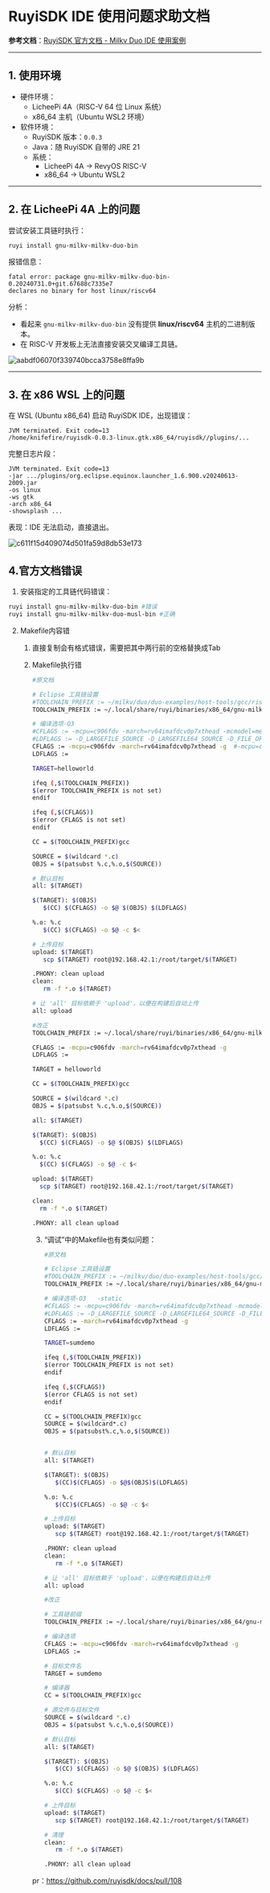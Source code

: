 # RuyiSDK IDE 使用问题求助文档

**参考文档**：[RuyiSDK 官方文档 - Milkv Duo IDE 使用案例](https://ruyisdk.org/docs/IDE/cases/milkv-duo-ide)

------

## 1. 使用环境

- 硬件环境：
  - LicheePi 4A（RISC-V 64 位 Linux 系统）
  - x86_64 主机（Ubuntu WSL2 环境）
- 软件环境：
  - RuyiSDK 版本：`0.0.3`
  - Java：随 RuyiSDK 自带的 JRE 21
  - 系统：
    - LicheePi 4A → RevyOS RISC-V
    - x86_64 → Ubuntu WSL2

------

## 2. 在 LicheePi 4A 上的问题

尝试安装工具链时执行：

```
ruyi install gnu-milkv-milkv-duo-bin
```

报错信息：

```
fatal error: package gnu-milkv-milkv-duo-bin-0.20240731.0+git.67688c7335e7 
declares no binary for host linux/riscv64
```

分析：

- 看起来 `gnu-milkv-milkv-duo-bin` 没有提供 **linux/riscv64** 主机的二进制版本。
- 在 RISC-V 开发板上无法直接安装交叉编译工具链。

![aabdf06070f339740bcca3758e8ffa9b](https://raw.githubusercontent.com/jason-hue/plct/main/aabdf06070f339740bcca3758e8ffa9b.png)

------

## 3. 在 x86 WSL 上的问题

在 WSL (Ubuntu x86_64) 启动 RuyiSDK IDE，出现错误：

```
JVM terminated. Exit code=13
/home/knifefire/ruyisdk-0.0.3-linux.gtk.x86_64/ruyisdk//plugins/...
```

完整日志片段：

```
JVM terminated. Exit code=13
-jar .../plugins/org.eclipse.equinox.launcher_1.6.900.v20240613-2009.jar
-os linux
-ws gtk
-arch x86_64
-showsplash ...
```

表现：IDE 无法启动，直接退出。

![c611f15d409074d501fa59d8db53e173](https://raw.githubusercontent.com/jason-hue/plct/main/c611f15d409074d501fa59d8db53e173.png)

## 4.官方文档错误

1.  安装指定的工具链代码错误：

   ```bash
   ruyi install gnu-milkv-milkv-duo-bin #错误
   ruyi install gnu-milkv-milkv-duo-musl-bin #正确
   ```

2. Makefile内容错

   1. 直接复制会有格式错误，需要把其中两行前的空格替换成Tab

   2. Makefile执行错

      ```bash
      #原文档
      
      # Eclipse 工具链设置
      #TOOLCHAIN_PREFIX := ~/milkv/duo/duo-examples/host-tools/gcc/riscv64-linux-musl-x86_64/bin/riscv64-unknown-linux-musl-
      TOOLCHAIN_PREFIX := ~/.local/share/ruyi/binaries/x86_64/gnu-milkv-milkv-duo-musl-bin-0.20240731.0+git.67688c7335e7/bin/riscv64-unknown-linux-musl-
      
      # 编译选项-O3  
      #CFLAGS := -mcpu=c906fdv -march=rv64imafdcv0p7xthead -mcmodel=medany -mabi=lp64d -DNDEBUG -I/home/phebe/milkv/duo/duo-examples/include/system
      #LDFLAGS := -D_LARGEFILE_SOURCE -D_LARGEFILE64_SOURCE -D_FILE_OFFSET_BITS=64 -L/home/phebe/milkv/duo/duo-examples/libs/system/musl_riscv64
      CFLAGS := -mcpu=c906fdv -march=rv64imafdcv0p7xthead -g  #-mcpu=c906fdv -march=rv64imafdcv0p7xthead : One of the two must be set
      LDFLAGS := 
      
      TARGET=helloworld
      
      ifeq (,$(TOOLCHAIN_PREFIX))
      $(error TOOLCHAIN_PREFIX is not set)
      endif
      
      ifeq (,$(CFLAGS))
      $(error CFLAGS is not set)
      endif
      
      CC = $(TOOLCHAIN_PREFIX)gcc
      
      SOURCE = $(wildcard *.c)
      OBJS = $(patsubst %.c,%.o,$(SOURCE))
      
      # 默认目标
      all: $(TARGET)
      
      $(TARGET): $(OBJS)
         $(CC) $(CFLAGS) -o $@ $(OBJS) $(LDFLAGS)
      
      %.o: %.c
         $(CC) $(CFLAGS) -o $@ -c $<
      
      # 上传目标
      upload: $(TARGET)
         scp $(TARGET) root@192.168.42.1:/root/target/$(TARGET)
      
      .PHONY: clean upload
      clean:
         rm -f *.o $(TARGET)
      
      # 让 'all' 目标依赖于 'upload'，以便在构建后自动上传
      all: upload
      ```

      ```bash
      #改正
      TOOLCHAIN_PREFIX := ~/.local/share/ruyi/binaries/x86_64/gnu-milkv-milkv-duo-musl-bin-0.20240731.0+git.67688c7335e7/bin/riscv64-unknown-linux-musl-
      
      CFLAGS := -mcpu=c906fdv -march=rv64imafdcv0p7xthead -g
      LDFLAGS := 
      
      TARGET = helloworld
      
      CC = $(TOOLCHAIN_PREFIX)gcc
      
      SOURCE = $(wildcard *.c)
      OBJS = $(patsubst %.c,%.o,$(SOURCE))
      
      all: $(TARGET)
      
      $(TARGET): $(OBJS)
      	$(CC) $(CFLAGS) -o $@ $(OBJS) $(LDFLAGS)
      
      %.o: %.c
      	$(CC) $(CFLAGS) -o $@ -c $<
      
      upload: $(TARGET)
      	scp $(TARGET) root@192.168.42.1:/root/target/$(TARGET)
      
      clean:
      	rm -f *.o $(TARGET)
      
      .PHONY: all clean upload
      ```

      3. “调试”中的Makefile也有类似问题：

         ```bash
         #原文档
         
         # Eclipse 工具链设置
         #TOOLCHAIN_PREFIX := ~/milkv/duo/duo-examples/host-tools/gcc/riscv64-linux-musl-x86_64/bin/riscv64-unknown-linux-musl-
         TOOLCHAIN_PREFIX := ~/.local/share/ruyi/binaries/x86_64/gnu-milkv-milkv-duo-musl-bin-0.20240731.0+git.67688c7335e7/bin/riscv64-unknown-linux-musl-
         
         # 编译选项-O3   -static
         #CFLAGS := -mcpu=c906fdv -march=rv64imafdcv0p7xthead -mcmodel=medany -mabi=lp64d -DNDEBUG -I~/milkv/duo/duo-examples/include/system
         #LDFLAGS := -D_LARGEFILE_SOURCE -D_LARGEFILE64_SOURCE -D_FILE_OFFSET_BITS=64 -L/home/phebe/milkv/duo/duo-examples/libs/system/musl_riscv64
         CFLAGS := -march=rv64imafdcv0p7xthead -g 
         LDFLAGS := 
         
         TARGET=sumdemo
         
         ifeq (,$(TOOLCHAIN_PREFIX))
         $(error TOOLCHAIN_PREFIX is not set)
         endif
         
         ifeq (,$(CFLAGS))
         $(error CFLAGS is not set)
         endif
         
         CC = $(TOOLCHAIN_PREFIX)gcc
         SOURCE = $(wildcard*.c)
         OBJS = $(patsubst%.c,%.o,$(SOURCE))
         
         
         # 默认目标
         all: $(TARGET)
         
         $(TARGET): $(OBJS)
            $(CC)$(CFLAGS) -o $@$(OBJS)$(LDFLAGS)
         
         %.o: %.c
            $(CC)$(CFLAGS) -o $@ -c $<
         
         # 上传目标
         upload: $(TARGET)
            scp $(TARGET) root@192.168.42.1:/root/target/$(TARGET)
         
         .PHONY: clean upload
         clean:
            rm -f *.o $(TARGET)
         
         # 让 'all' 目标依赖于 'upload'，以便在构建后自动上传
         all: upload
         ```

         ```bash
         #改正
         
         # 工具链前缀
         TOOLCHAIN_PREFIX := ~/.local/share/ruyi/binaries/x86_64/gnu-milkv-milkv-duo-musl-bin-0.20240731.0+git.67688c7335e7/bin/riscv64-unknown-linux-musl-
         
         # 编译选项
         CFLAGS := -mcpu=c906fdv -march=rv64imafdcv0p7xthead -g
         LDFLAGS := 
         
         # 目标文件名
         TARGET = sumdemo
         
         # 编译器
         CC = $(TOOLCHAIN_PREFIX)gcc
         
         # 源文件与目标文件
         SOURCE = $(wildcard *.c)
         OBJS = $(patsubst %.c,%.o,$(SOURCE))
         
         # 默认目标
         all: $(TARGET)
         
         $(TARGET): $(OBJS)
         	$(CC) $(CFLAGS) -o $@ $(OBJS) $(LDFLAGS)
         
         %.o: %.c
         	$(CC) $(CFLAGS) -o $@ -c $<
         
         # 上传目标
         upload: $(TARGET)
         	scp $(TARGET) root@192.168.42.1:/root/target/$(TARGET)
         
         # 清理
         clean:
         	rm -f *.o $(TARGET)
         
         .PHONY: all clean upload
         
         ```

      
      pr：https://github.com/ruyisdk/docs/pull/108